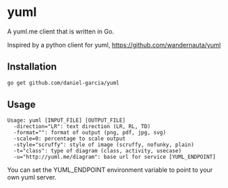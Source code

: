# yuml
A yuml.me client that is written in Go.

Inspired by a python client for yuml, https://github.com/wandernauta/yuml

Installation
------------

```bash
go get github.com/daniel-garcia/yuml
```

Usage
-----

```
Usage: yuml [INPUT_FILE] [OUTPUT_FILE]
  -direction="LR": text direction (LR, RL, TD)
  -format="": format of output (png, pdf, jpg, svg)
  -scale=0: percentage to scale output
  -style="scruffy": style of image (scruffy, nofunky, plain)
  -t="class": type of diagram (class, activity, usecase)
  -u="http://yuml.me/diagram": base url for service [YUML_ENDPOINT]
```

You can set the YUML_ENDPOINT environment variable to point
to your own yuml server.


